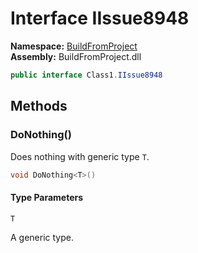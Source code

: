 # Interface IIssue8948

__Namespace:__ [BuildFromProject](BuildFromProject.md)  
__Assembly:__ BuildFromProject.dll

```csharp
public interface Class1.IIssue8948
```

## Methods

### DoNothing<T>()

Does nothing with generic type <code class="typeparamref">T</code>.

```csharp
void DoNothing<T>()
```

#### Type Parameters

`T`

A generic type.

